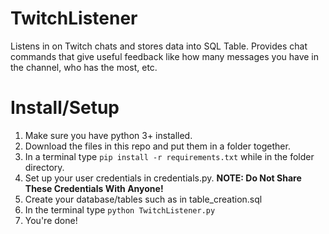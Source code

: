 # TwitchListener
Listens in on Twitch chats and stores data into SQL Table. Provides chat commands that give useful feedback like how many messages you have in the channel, who has the most, etc.

# Install/Setup

1. Make sure you have python 3+ installed.
2. Download the files in this repo and put them in a folder together.
3. In a terminal type ``pip install -r requirements.txt`` while in the folder directory.
4. Set up your user credentials in credentials.py. **NOTE: Do Not Share These Credentials With Anyone!**
5. Create your database/tables such as in table_creation.sql
6. In the terminal type `python TwitchListener.py`
7. You're done!
